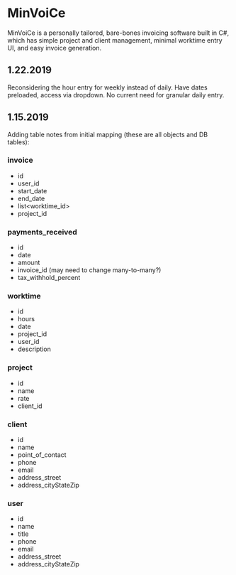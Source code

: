 # MinVoiCe
MinVoiCe is a personally tailored, bare-bones invoicing software built in C#, which has simple project and client management, minimal worktime entry UI, and easy invoice generation.


## 1.22.2019
Reconsidering the hour entry for weekly instead of daily. Have dates preloaded, access via dropdown. No current need for granular daily entry. 

## 1.15.2019
Adding table notes from initial mapping (these are all objects and DB tables):

### invoice
* id
* user_id
* start_date
* end_date
* list<worktime_id>
* project_id

### payments_received
* id
* date
* amount
* invoice_id (may need to change many-to-many?)
* tax_withhold_percent

### worktime
* id
* hours
* date
* project_id
* user_id
* description

### project
* id
* name
* rate
* client_id 

### client
* id
* name
* point_of_contact
* phone
* email
* address_street
* address_cityStateZip

### user
* id
* name
* title
* phone
* email
* address_street
* address_cityStateZip